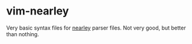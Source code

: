 # vim-nearley

Very basic syntax files for [nearley](http://nearley.js.org/) parser files. Not
very good, but better than nothing.
